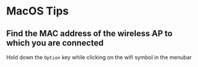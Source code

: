 # MacOS Tips

## Find the MAC address of the wireless AP to which you are connected

Hold down the `Option` key while clicking on the wifi symbol in the menubar


